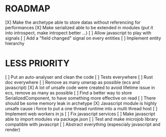 # ROADMAP

[X] Make the archetype able to store datas without referencing for performances
[X] Make serialized able to be extended in modules (put it into introspect, make intropect better ...)
[ ] Allow javascript to play with signals
[ ] Add a "field changed" signal on every entities
[ ] Implement entity hierarchy

# LESS PRIORITY

[ ] Put an auto-analyser and clean the code
[ ] Tests everywhere
[ ] Rust doc everywhere
[ ] Remove as many unwrap as possible (ecs and javascript)
[X] A lot of unsafe code were created to avoid lifetime issue in ecs, remove as many as possible
[ ] Find a better way to store SerializedComponent, to have something more effective on read
[ ] There should be some memory leak in archetype
[X] Javascript module is highly unsafe cause i force to put a one thread runtime into a multi thread host
[ ] Implement web workers in js
[ ] Fix javascript services
[ ] Make javascript able to import modules via package.json
[ ] Test and make microjob library compatible with javascript
[ ] Abstract everything (espescialy javascript and render)